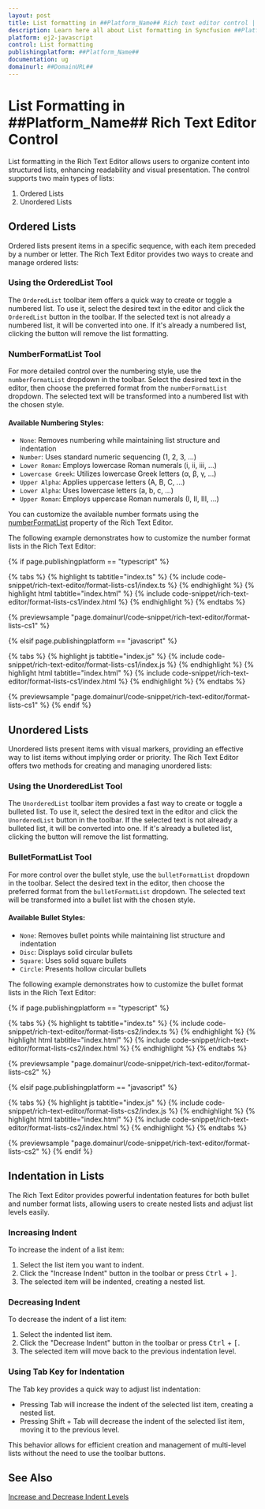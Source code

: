 ```yaml
---
layout: post
title: List formatting in ##Platform_Name## Rich text editor control | Syncfusion
description: Learn here all about List formatting in Syncfusion ##Platform_Name## Rich text editor control of Syncfusion Essential JS 2 and more.
platform: ej2-javascript
control: List formatting 
publishingplatform: ##Platform_Name##
documentation: ug
domainurl: ##DomainURL##
---
```


# List Formatting in ##Platform_Name## Rich Text Editor Control

List formatting in the Rich Text Editor allows users to organize content into structured lists, enhancing readability and visual presentation. The control supports two main types of lists:

1. Ordered Lists
2. Unordered Lists

## Ordered Lists

Ordered lists present items in a specific sequence, with each item preceded by a number or letter. The Rich Text Editor provides two ways to create and manage ordered lists:

### Using the OrderedList Tool

The `OrderedList` toolbar item offers a quick way to create or toggle a numbered list. To use it, select the desired text in the editor and click the `OrderedList` button in the toolbar. If the selected text is not already a numbered list, it will be converted into one. If it's already a numbered list, clicking the button will remove the list formatting.

### NumberFormatList Tool

For more detailed control over the numbering style, use the `numberFormatList` dropdown in the toolbar. Select the desired text in the editor, then choose the preferred format from the `numberFormatList` dropdown. The selected text will be transformed into a numbered list with the chosen style.

#### Available Numbering Styles:

* `None`: Removes numbering while maintaining list structure and indentation
* `Number`: Uses standard numeric sequencing (1, 2, 3, ...)
* `Lower Roman`: Employs lowercase Roman numerals (i, ii, iii, ...)
* `Lowercase Greek`: Utilizes lowercase Greek letters (α, β, γ, ...)
* `Upper Alpha`: Applies uppercase letters (A, B, C, ...)
* `Lower Alpha`: Uses lowercase letters (a, b, c, ...)
* `Upper Roman`: Employs uppercase Roman numerals (I, II, III, ...)

You can customize the available number formats using the [numberFormatList](https://helpej2.syncfusion.com/documentation/api/rich-text-editor/#numberformatlist) property of the Rich Text Editor.

The following example demonstrates how to customize the number format lists in the Rich Text Editor:

{% if page.publishingplatform == "typescript" %}

{% tabs %}
{% highlight ts tabtitle="index.ts" %}
{% include code-snippet/rich-text-editor/format-lists-cs1/index.ts %}
{% endhighlight %}
{% highlight html tabtitle="index.html" %}
{% include code-snippet/rich-text-editor/format-lists-cs1/index.html %}
{% endhighlight %}
{% endtabs %}
        
{% previewsample "page.domainurl/code-snippet/rich-text-editor/format-lists-cs1" %}

{% elsif page.publishingplatform == "javascript" %}

{% tabs %}
{% highlight js tabtitle="index.js" %}
{% include code-snippet/rich-text-editor/format-lists-cs1/index.js %}
{% endhighlight %}
{% highlight html tabtitle="index.html" %}
{% include code-snippet/rich-text-editor/format-lists-cs1/index.html %}
{% endhighlight %}
{% endtabs %}

{% previewsample "page.domainurl/code-snippet/rich-text-editor/format-lists-cs1" %}
{% endif %}

## Unordered Lists

Unordered lists present items with visual markers, providing an effective way to list items without implying order or priority. The Rich Text Editor offers two methods for creating and managing unordered lists:

### Using the UnorderedList Tool

The `UnorderedList` toolbar item provides a fast way to create or toggle a bulleted list. To use it, select the desired text in the editor and click the `UnorderedList` button in the toolbar. If the selected text is not already a bulleted list, it will be converted into one. If it's already a bulleted list, clicking the button will remove the list formatting.

### BulletFormatList Tool

For more control over the bullet style, use the `bulletFormatList` dropdown in the toolbar. Select the desired text in the editor, then choose the preferred format from the `bulletFormatList` dropdown. The selected text will be transformed into a bullet list with the chosen style.

#### Available Bullet Styles:

* `None`: Removes bullet points while maintaining list structure and indentation
* `Disc`: Displays solid circular bullets
* `Square`: Uses solid square bullets
* `Circle`: Presents hollow circular bullets

The following example demonstrates how to customize the bullet format lists in the Rich Text Editor:

{% if page.publishingplatform == "typescript" %}

{% tabs %}
{% highlight ts tabtitle="index.ts" %}
{% include code-snippet/rich-text-editor/format-lists-cs2/index.ts %}
{% endhighlight %}
{% highlight html tabtitle="index.html" %}
{% include code-snippet/rich-text-editor/format-lists-cs2/index.html %}
{% endhighlight %}
{% endtabs %}
        
{% previewsample "page.domainurl/code-snippet/rich-text-editor/format-lists-cs2" %}

{% elsif page.publishingplatform == "javascript" %}

{% tabs %}
{% highlight js tabtitle="index.js" %}
{% include code-snippet/rich-text-editor/format-lists-cs2/index.js %}
{% endhighlight %}
{% highlight html tabtitle="index.html" %}
{% include code-snippet/rich-text-editor/format-lists-cs2/index.html %}
{% endhighlight %}
{% endtabs %}

{% previewsample "page.domainurl/code-snippet/rich-text-editor/format-lists-cs2" %}
{% endif %}

## Indentation in Lists

The Rich Text Editor provides powerful indentation features for both bullet and number format lists, allowing users to create nested lists and adjust list levels easily.

### Increasing Indent

To increase the indent of a list item:

1. Select the list item you want to indent.
2. Click the "Increase Indent" button in the toolbar or press <Kbd>Ctrl</Kbd> + <Kbd>]</Kbd>.
3. The selected item will be indented, creating a nested list.

### Decreasing Indent

To decrease the indent of a list item:

1. Select the indented list item.
2. Click the "Decrease Indent" button in the toolbar or press <Kbd>Ctrl</Kbd> + <Kbd>[</Kbd>.
3. The selected item will move back to the previous indentation level.

### Using Tab Key for Indentation

The Tab key provides a quick way to adjust list indentation:

- Pressing Tab will increase the indent of the selected list item, creating a nested list.
- Pressing Shift + Tab will decrease the indent of the selected list item, moving it to the previous level.

This behavior allows for efficient creation and management of multi-level lists without the need to use the toolbar buttons.

## See Also

[Increase and Decrease Indent Levels](./indent-and-outdent) 